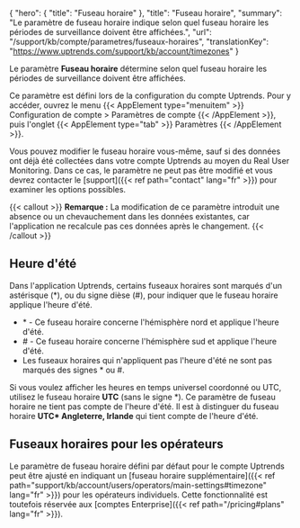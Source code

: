 {
"hero": {
"title": "Fuseau horaire"
},
"title": "Fuseau horaire",
"summary": "Le paramètre de fuseau horaire indique selon quel fuseau horaire les périodes de surveillance doivent être affichées.",
"url": "/support/kb/compte/parametres/fuseaux-horaires",
"translationKey": "https://www.uptrends.com/support/kb/account/timezones"
}

Le paramètre **Fuseau horaire** détermine selon quel fuseau horaire les périodes de surveillance doivent être affichées.

Ce paramètre est défini lors de la configuration du compte Uptrends. Pour y accéder, ouvrez le menu {{< AppElement type="menuitem" >}} Configuration de compte > Paramètres de compte {{< /AppElement >}}, puis l'onglet {{< AppElement type="tab" >}} Paramètres {{< /AppElement >}}.

Vous pouvez modifier le fuseau horaire vous-même, sauf si des données ont déjà été collectées dans votre compte Uptrends au moyen du Real User Monitoring. Dans ce cas, le paramètre ne peut pas être modifié et vous devrez contacter le [support]({{< ref path="contact" lang="fr" >}}) pour examiner les options possibles.

{{< callout >}}
**Remarque :** La modification de ce paramètre introduit une absence ou un chevauchement dans les données existantes, car l'application ne recalcule pas ces données après le changement.
{{< /callout >}}

## Heure d'été

Dans l'application Uptrends, certains fuseaux horaires sont marqués d'un astérisque (\*), ou du signe dièse (\#), pour indiquer que le fuseau horaire applique l'heure d'été.

- \* - Ce fuseau horaire concerne l'hémisphère nord et applique l'heure d'été.
- \# - Ce fuseau horaire concerne l'hémisphère sud et applique l'heure d'été.
- Les fuseaux horaires qui n'appliquent pas l'heure d'été ne sont pas marqués des signes \* ou \#.

Si vous voulez afficher les heures en temps universel coordonné ou UTC, utilisez le fuseau horaire **UTC** (sans le signe \*). Ce paramètre de fuseau horaire ne tient pas compte de l'heure d'été. Il est à distinguer du fuseau horaire **UTC\* Angleterre, Irlande** qui tient compte de l'heure d'été.

## Fuseaux horaires pour les opérateurs

Le paramètre de fuseau horaire défini par défaut pour le compte Uptrends peut être ajusté en indiquant un [fuseau horaire supplémentaire]({{< ref path="support/kb/account/users/operators/main-settings#timezone" lang="fr" >}}) pour les opérateurs individuels. Cette fonctionnalité est toutefois réservée aux [comptes Enterprise]({{< ref path="/pricing#plans" lang="fr" >}}).
